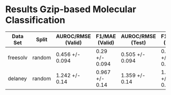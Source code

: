 # Results Gzip-based Molecular Classification
|Data Set|Split |AUROC/RMSE (Valid)|F1/MAE (Valid)|AUROC/RMSE (Test)| F1/MAE (Test) |
|--------|------|------------------|--------------|-----------------|---------------|
|freesolv|random|0.456 +/- 0.094   |0.29 +/- 0.094|0.505 +/- 0.094  |0.308 +/- 0.094|
|delaney |random|1.242 +/- 0.14    |0.967 +/- 0.14|1.359 +/- 0.14   |1.056 +/- 0.14 |
